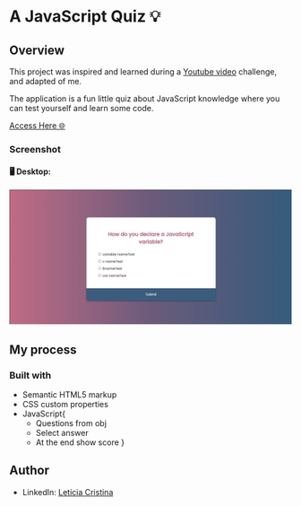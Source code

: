 # A JavaScript Quiz 💡

## Overview

This project was inspired and learned during a [Youtube video](https://www.youtube.com/watch?v=dtKciwk_si4&t=3663s) challenge, and adapted of me.

The application is a fun little quiz about JavaScript knowledge where you can test yourself and learn some code.

[Access Here 🌐](https://leticiacristinaa.github.io/quiz-app/)

### Screenshot

#### 🖥️ Desktop:

![img1](https://github.com/leticiacristinaa/quiz-app/blob/main/css/layout.png)

## My process

### Built with

- Semantic HTML5 markup
- CSS custom properties
- JavaScript{
  - Questions from obj
  - Select answer
  - At the end show score
}

## Author

- LinkedIn: [Letícia Cristina](https://www.linkedin.com/in/letícia-santos-851b31183/)
